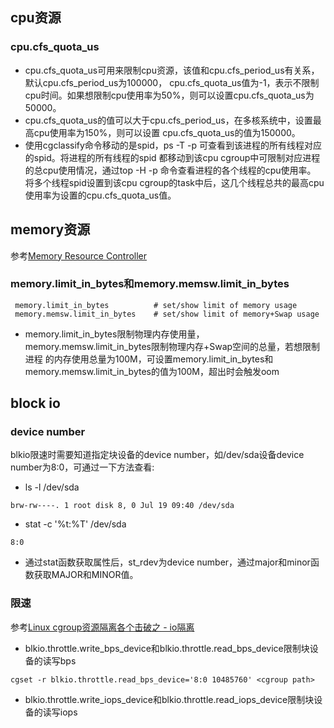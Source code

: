 ## cpu资源

### cpu.cfs_quota_us
+ cpu.cfs_quota_us可用来限制cpu资源，该值和cpu.cfs_period_us有关系，默认cpu.cfs_period_us为100000，
cpu.cfs_quota_us值为-1，表示不限制cpu时间。如果想限制cpu使用率为50%，则可以设置cpu.cfs_quota_us为50000。
+ cpu.cfs_quota_us的值可以大于cpu.cfs_period_us，在多核系统中，设置最高cpu使用率为150%，则可以设置
cpu.cfs_quota_us的值为150000。
+ 使用cgclassify命令移动的是spid，ps -T -p <pid>可查看到该进程的所有线程对应的spid。将进程的所有线程的spid
都移动到该cpu cgroup中可限制对应进程的总cpu使用情况，通过top -H -p <pid>命令查看进程的各个线程的cpu使用率。
将多个线程spid设置到该cpu cgroup的task中后，这几个线程总共的最高cpu使用率为设置的cpu.cfs_quota_us值。

## memory资源
参考[Memory Resource Controller](https://www.kernel.org/doc/Documentation/cgroup-v1/memory.txt)

### memory.limit_in_bytes和memory.memsw.limit_in_bytes
```
 memory.limit_in_bytes          # set/show limit of memory usage
 memory.memsw.limit_in_bytes    # set/show limit of memory+Swap usage
```
+ memory.limit_in_bytes限制物理内存使用量，memory.memsw.limit_in_bytes限制物理内存+Swap空间的总量，若想限制进程
的内存使用总量为100M，可设置memory.limit_in_bytes和memory.memsw.limit_in_bytes的值为100M，超出时会触发oom

## block io

### device number
blkio限速时需要知道指定块设备的device number，如/dev/sda设备device number为8:0，可通过一下方法查看:
+ ls -l /dev/sda
```
brw-rw----. 1 root disk 8, 0 Jul 19 09:40 /dev/sda
```
+ stat -c '%t:%T' /dev/sda
```
8:0
```
+ 通过stat函数获取属性后，st_rdev为device number，通过major和minor函数获取MAJOR和MINOR值。


### 限速
参考[Linux cgroup资源隔离各个击破之 - io隔离](https://yq.aliyun.com/articles/54458?spm=5176.8067842.tagmain.29.jmJCdH)
+ blkio.throttle.write_bps_device和blkio.throttle.read_bps_device限制块设备的读写bps
```
cgset -r blkio.throttle.read_bps_device='8:0 10485760' <cgroup path>
```
+ blkio.throttle.write_iops_device和blkio.throttle.read_iops_device限制块设备的读写iops

